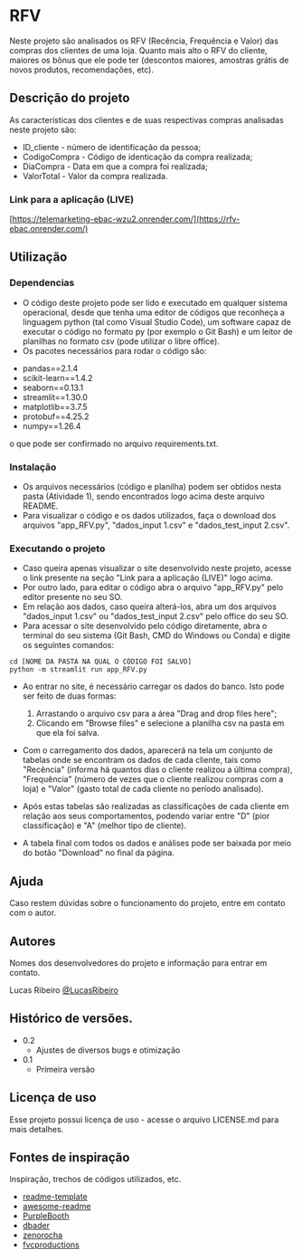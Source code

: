 # RFV

Neste projeto são analisados os RFV (Recência, Frequência e Valor) das compras dos clientes de uma loja. Quanto mais alto o RFV do
cliente, maiores os bônus que ele pode ter (descontos maiores, amostras grátis de novos produtos, recomendações, etc).

## Descrição do projeto

As características dos clientes e de suas respectivas compras analisadas neste projeto são:
* ID_cliente - número de identificação da pessoa;
* CodigoCompra - Código de identicação da compra realizada;
* DiaCompra - Data em que a compra foi realizada;
* ValorTotal - Valor da compra realizada.

### Link para a aplicação (LIVE)
[https://telemarketing-ebac-wzu2.onrender.com/](https://rfv-ebac.onrender.com/)

## Utilização

### Dependencias

* O código deste projeto pode ser lido e executado em qualquer sistema operacional, desde que tenha uma editor de códigos que reconheça a linguagem python
  (tal como Visual Studio Code), um software capaz de executar o código no formato py (por exemplo o Git Bash) e um leitor de planilhas no formato csv
  (pode utilizar o libre office).
* Os pacotes necessários para rodar o código são:
- pandas==2.1.4
- scikit-learn==1.4.2
- seaborn==0.13.1
- streamlit==1.30.0
- matplotlib==3.7.5
- protobuf==4.25.2
- numpy==1.26.4
  
o que pode ser confirmado no arquivo requirements.txt.

### Instalação

* Os arquivos necessários (código e planilha) podem ser obtidos nesta pasta (Atividade 1), sendo encontrados logo acima deste arquivo README.
* Para visualizar o código e os dados utilizados, faça o download dos arquivos "app_RFV.py", "dados_input 1.csv" e "dados_test_input 2.csv".

### Executando o projeto

* Caso queira apenas visualizar o site desenvolvido neste projeto, acesse o link presente na seção "Link para a aplicação (LIVE)" logo acima.
* Por outro lado, para editar o código abra o arquivo "app_RFV.py" pelo editor presente no seu SO.
* Em relação aos dados, caso queira alterá-los, abra um dos arquivos "dados_input 1.csv" ou "dados_test_input 2.csv" pelo office do seu SO.
* Para acessar o site desenvolvido pelo código diretamente, abra o terminal do seu sistema (Git Bash, CMD do Windows ou Conda)
  e digite os seguintes comandos:
  
```
cd [NOME DA PASTA NA QUAL O CÓDIGO FOI SALVO]
python -m streamlit run app_RFV.py
```

* Ao entrar no site, é necessário carregar os dados do banco. Isto pode ser feito de duas formas:
  1. Arrastando o arquivo csv para a área "Drag and drop files here";
  2. Clicando em "Browse files" e selecione a planilha csv na pasta em que ela foi salva.  

* Com o carregamento dos dados, aparecerá na tela um conjunto de tabelas onde se encontram os dados de cada cliente, tais como "Recência" (informa há quantos dias o cliente realizou a última compra), "Frequência" (número de vezes que o cliente realizou compras com a loja) e "Valor" (gasto total de cada cliente no período analisado).
* Após estas tabelas são realizadas as classificações de cada cliente em relação aos seus comportamentos, podendo variar entre "D" (pior classificação) e "A" (melhor tipo de cliente).
* A tabela final com todos os dados e análises pode ser baixada por meio do botão "Download" no final da página.

## Ajuda

Caso restem dúvidas sobre o funcionamento do projeto, entre em contato com o autor. 

## Autores

Nomes dos desenvolvedores do projeto e informação para entrar em contato.

Lucas Ribeiro
[@LucasRibeiro](www.linkedin.com/in/lucas-data-science)

## Histórico de versões.

* 0.2
	* Ajustes de diversos bugs e otimização
* 0.1
    * Primeira versão

## Licença de uso

Esse projeto possui licença de uso - acesse o arquivo LICENSE.md para mais detalhes.

## Fontes de inspiração

Inspiração, trechos de códigos utilizados, etc.
* [readme-template](https://gist.github.com/DomPizzie/7a5ff55ffa9081f2de27c315f5018afc)
* [awesome-readme](https://github.com/matiassingers/awesome-readme)
* [PurpleBooth](https://gist.github.com/PurpleBooth/109311bb0361f32d87a2)
* [dbader](https://github.com/dbader/readme-template)
* [zenorocha](https://gist.github.com/zenorocha/4526327)
* [fvcproductions](https://gist.github.com/fvcproductions/1bfc2d4aecb01a834b46)
